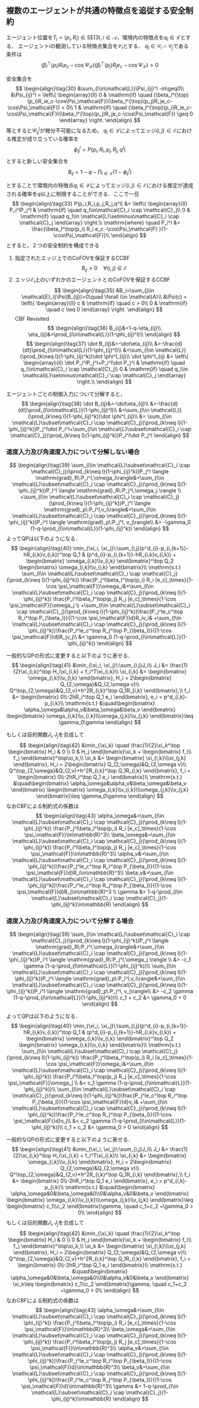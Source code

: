 ## 複数のエージェントが共通の特徴点を追従する安全制約
エージェント位置を$T_i=(p_i, R_i)\in \mathrm{SE}(3), i\in\mathcal{A}$，環境内の特徴点を$q_l\in \mathcal{L}$とする．
エージェントiの観測している特徴点集合を$\mathcal{C}_i$とする．
$q_l\in\mathcal{C}_i \cap \mathcal{C}_j$である条件は
$$
(\beta_l^{\top}(p_i)R_ie_c-\cos\Psi_\mathcal{F})(\beta_l^{\top}(p_j)R_je_c-\cos\Psi_\mathcal{F})>0\tag{29}
$$

安全集合を
$$
\begin{align}\tag{30}
&\sum_{l\in\mathcal{L}}\Psi_{ij}^l -m\geq0\\
&\Psi_{ij}^l = \left\{ \begin{array}{ll}
0 & \mathrm{if} \quad  (\beta_l^{\top}(p_i)R_ie_c-\cos\Psi_\mathcal{F})(\beta_l^{\top}(p_j)R_je_c-\cos\Psi_\mathcal{F}) < 0\\
1 & \mathrm{if}  \quad  (\beta_l^{\top}(p_i)R_ie_c-\cos\Psi_\mathcal{F})(\beta_l^{\top}(p_j)R_je_c-\cos\Psi_\mathcal{F}) \geq 0
\end{array} \right.
\end{align}
$$
等とすると$\Psi_{ij}^l$が微分不可能になるため，
$q_l\in \mathcal{L}$によってエッジ$(i,j)\in \mathcal{E}$における推定が成り立っている確率を
$$
\phi_{ij}^l= P(p_i,R_i,p_j,R_j,q^l)\tag{31}
$$
とすると新しい安全集合を
$$
B_{ij}=1-q-\prod_{l\in\mathcal{L}}(1-\phi_{ij}^l)\tag{32}
$$

とすることで環境内の特徴点$q_l\in \mathcal{L}$によってエッジ$(i,j)\in \mathcal{E}$における推定が達成される確率を$q$以上に制限することができる．ここで一旦
$$
\begin{align}\tag{33}
P(p_i,R_i,p_j,R_j,q^l) &= \left\{ \begin{array}{ll}
P_i^lP_j^l & \mathrm{if}  \quad  q_l\in\mathcal{C}_i \cap \mathcal{C}_j\\
0 & \mathrm{if}  \quad  q_l\in \mathcal{L}\setminus\mathcal{C}_i \cap \mathcal{C}_j
\end{array} \right.\\
\mathrm{where} \quad P_i^l &= \frac{\beta_l^\top(p_i) R_i e_c -\cos\Psi_\mathcal{F} }{1-\cos\Psi_\mathcal{F}}\\
\end{align}
$$
とすると，２つの安全制約を構成できる
1. 指定されたエッジ上でのCoFOVを保証するCCBF
$$
B_{ij}>0 \quad \forall (i,j) \in \mathcal{E}\tag{34}
$$
2. エッジ$\mathcal{E}_i$上のいずれかのエージェントとのCoFOVを保証するCCBF
$$
\begin{align}\tag{35}
&B_i=\sum_{j\in \mathcal{E}_i}\Psi(B_{ij})>0\quad \forall i\in \mathcal{A}\\
&\Psi(c) = \left\{ \begin{array}{ll}
c & \mathrm{if} \quad  c > 0\\
0 & \mathrm{if}  \quad  c \leq 0
\end{array} \right.
\end{align}
$$
CBF Revisited
$$
\begin{align}\tag{36}
B_{ij}&=1-q-\eta_{ij}\\
\eta_{ij}&=\prod_{l\in\mathcal{L}}(1-\phi_{ij}^l)\\
\end{align}
$$
$$
\begin{align}\tag{37}
\dot B_{ij}&=-\dot\eta_{ij}\\
&=-\frac{d}{dt}\prod_{l\in\mathcal{L}}(1-\phi_{ij}^l)\\
&=\sum_{l\in \mathcal{L}}(\prod_{k\neq l}(1-\phi_{ij}^k))\dot \phi^l_{ij}\\
\dot \phi^l_{ij} &= \left\{ \begin{array}{ll}
\dot P_i^lP_j^l+P_i^l\dot P_j^l & \mathrm{if}  \quad  q_l\in\mathcal{C}_i \cap \mathcal{C}_j\\
0 & \mathrm{if}  \quad  q_l\in \mathcal{L}\setminus\mathcal{C}_i \cap \mathcal{C}_j
\end{array} \right.\\
\end{align}
$$

エージェントごとの制御入力について分解すると，
$$
\begin{align}\tag{38}
\dot B_{ij}&=-\dot\eta_{ij}\\
&=-\frac{d}{dt}\prod_{l\in\mathcal{L}}(1-\phi_{ij}^l)\\
&=\sum_{l\in \mathcal{L}}(\prod_{k\neq l}(1-\phi_{ij}^k))\dot \phi^l_{ij}\\
&= \sum_{l\in \mathcal{L}\subset\mathcal{C}_i \cap \mathcal{C}_j}(\prod_{k\neq l}(1-\phi_{ij}^k))P_j^l\dot P_i^l+\sum_{l\in \mathcal{L}\subset\mathcal{C}_i \cap \mathcal{C}_j}(\prod_{k\neq l}(1-\phi_{ij}^k))P_i^l\dot P_j^l
\end{align}
$$

### 速度入力及び角速度入力について分解しない場合
$$
\begin{align}\tag{39}
\sum_{l\in \mathcal{L}\subset\mathcal{C}_i \cap \mathcal{C}_j}(\prod_{k\neq l}(1-\phi_{ij}^k))P_j^l \langle \mathrm{grad}_R\:P_i^l,\omega_i\rangle&+\sum_{l\in \mathcal{L}\subset\mathcal{C}_i \cap \mathcal{C}_j}(\prod_{k\neq l}(1-\phi_{ij}^k))P_i^l \langle \mathrm{grad}_R\:P_j^l,\omega_j \rangle \\
+\sum_{l\in \mathcal{L}\subset\mathcal{C}_i \cap \mathcal{C}_j}(\prod_{k\neq l}(1-\phi_{ij}^k))P_j^l \langle \mathrm{grad}_p\:P_i^l,v_i\rangle&+\sum_{l\in \mathcal{L}\subset\mathcal{C}_i \cap \mathcal{C}_j}(\prod_{k\neq l}(1-\phi_{ij}^k))P_i^l \langle \mathrm{grad}_p\:P_j^l, v_j\rangle\\
&> -\gamma_0 (1-q-\prod_{l\in\mathcal{L}}(1-\phi_{ij}^k))
\end{align}
$$
よってQPは以下のようになる．
$$
\begin{align}\tag{40}
 \min_{\xi_i, \xi_j}\:\sum_{i,j}(p^d_{i}-p_{i,{k+1}}-hR_{i,k}v_{i,k})^\top Q_1 & (p^d_{i}-p_{i,{k+1}}-hR_{i,k}v_{i,k})
+ 
\begin{bmatrix}
\omega_{i,k}\\v_{i,k}
\end{bmatrix}^\top Q_2
\begin{bmatrix}
\omega_{i,k}\\v_{i,k}
\end{bmatrix}\\
\mathrm{s.t.}
\sum_{l\in \mathcal{L}\subset\mathcal{C}_i \cap \mathcal{C}_j}(\prod_{k\neq l}(1-\phi_{ij}^k)) \frac{P_j^l\beta_l^\top(p_i) R_i [e_c]_\times}{1-\cos \psi_\mathcal{F}}\omega_i&+\sum_{l\in \mathcal{L}\subset\mathcal{C}_i \cap \mathcal{C}_j}(\prod_{k\neq l}(1-\phi_{ij}^k)) 
\frac{P_i^l\beta_l^\top(p_j) R_j [e_c]_\times}{1-\cos \psi_\mathcal{F}}\omega_j
\\
+\sum_{l\in \mathcal{L}\subset\mathcal{C}_i \cap \mathcal{C}_j}(\prod_{k\neq l}(1-\phi_{ij}^k))\frac{P_j^le_c^\top R_i^\top P_{\beta_l}}{(1-\cos \psi_\mathcal{F})d}R_iv_i&
+\sum_{l\in \mathcal{L}\subset\mathcal{C}_i \cap \mathcal{C}_j}(\prod_{k\neq l}(1-\phi_{ij}^k))\frac{P_i^le_c^\top R_j^\top P_{\beta_l}}{(1-\cos \psi_\mathcal{F})d}R_jv_j\\
&< \gamma_0 (1-q-\prod_{l\in\mathcal{L}}(1-\phi_{ij}^k))
\end{align}
$$

一般的なQPの形式に変更すると以下のように表せる．
$$
\begin{align}\tag{41}
&\min_{\xi_i, \xi_j}\:\sum_{i,j}J_i\\
J_i &= \frac{1}{2}\xi_{i,k}^\top H_i\xi_{i,k} + f_i^T\xi_{i,k}\\
\xi_{i,k} &= \begin{bmatrix}
\omega_{i,k}\\v_{i,k}
\end{bmatrix},
H_i = 2\begin{bmatrix}
Q_{2,\omega}&Q_{2,\omega v}\\ Q^\top_{2,\omega}&Q_{2,v}+h^2R_{i,k}^\top Q_1R_{i,k}
\end{bmatrix},\\
f_i &= \begin{bmatrix}
0\\-2hR_i^\top Q_1 e_i
\end{bmatrix}, e_i = p^d_{i,k}-p_{i,k}\\
\mathrm{s.t.} &\quad\begin{bmatrix}
\alpha_\omega&\alpha_v&\beta_\omega&\beta_v
\end{bmatrix}
\begin{bmatrix}
\omega_{i,k}\\v_{i,k}\\\omega_{j,k}\\v_{j,k}
\end{bmatrix}\leq
\gamma_0\gamma
\end{align}
$$

もしくは目的関数$J_i, J_j$を合成して
$$
\begin{align}\tag{42}
&\min_{\xi_k} \quad \frac{1}{2}\xi_k^\top \begin{bmatrix} H_i & 0 \\ 0 & H_j \end{bmatrix}\xi_k + \begin{bmatrix} f_i\\ f_j \end{bmatrix}^\top\xi_k,\\
\xi_k &= \begin{bmatrix}
\xi_{i,k}\\\xi_{j,k}
\end{bmatrix},
H_i = 2\begin{bmatrix}
Q_{2,\omega}&Q_{2,\omega v}\\ Q^\top_{2,\omega}&Q_{2,v}+h^2R_{i,k}^\top Q_1R_{i,k}
\end{bmatrix},
f_i = \begin{bmatrix}
0\\-2hR_i^\top Q_1 e_i
\end{bmatrix}\\
\mathrm{s.t.} &\quad\begin{bmatrix}
\alpha_\omega&\alpha_v&\beta_\omega&\beta_v
\end{bmatrix}
\begin{bmatrix}
\omega_{i,k}\\v_{i,k}\\\omega_{j,k}\\v_{j,k}
\end{bmatrix}\leq
\gamma_0\gamma
\end{align}
$$
なおCBFによる制約式の係数は
$$
\begin{align}\tag{43}
\alpha_\omega&=\sum_{l\in \mathcal{L}\subset\mathcal{C}_i \cap \mathcal{C}_j}(\prod_{k\neq l}(1-\phi_{ij}^k)) \frac{P_j^l\beta_l^\top(p_i) R_i [e_c]_\times}{1-\cos \psi_\mathcal{F}}\in\mathbb{R}^3\\
\beta_\omega&=\sum_{l\in \mathcal{L}\subset\mathcal{C}_i \cap \mathcal{C}_j}(\prod_{k\neq l}(1-\phi_{ij}^k)) 
\frac{P_i^l\beta_l^\top(p_j) R_j [e_c]_\times}{1-\cos \psi_\mathcal{F}}\in\mathbb{R}^3\\
\alpha_v&=\sum_{l\in \mathcal{L}\subset\mathcal{C}_i \cap \mathcal{C}_j}(\prod_{k\neq l}(1-\phi_{ij}^k))\frac{P_j^le_c^\top R_i^\top P_{\beta_l}}{(1-\cos \psi_\mathcal{F})d}R_i\in\mathbb{R}^3\\
\beta_v&=\sum_{l\in \mathcal{L}\subset\mathcal{C}_i \cap \mathcal{C}_j}(\prod_{k\neq l}(1-\phi_{ij}^k))\frac{P_i^le_c^\top R_j^\top P_{\beta_l}}{(1-\cos \psi_\mathcal{F})d}R_j\in\mathbb{R}^3 \\
\gamma &= 1-q-\prod_{l\in \mathcal{L}\subset\mathcal{C}_i \cap \mathcal{C}_j}(1-\phi_{ij}^k)\in\mathbb{R}
\end{align}
$$

### 速度入力及び角速度入力について分解する場合
$$
\begin{align}\tag{39}
\sum_{l\in \mathcal{L}\subset\mathcal{C}_i \cap \mathcal{C}_j}(\prod_{k\neq l}(1-\phi_{ij}^k))P_j^l \langle \mathrm{grad}_R\:P_i^l,\omega_i\rangle&+\sum_{l\in \mathcal{L}\subset\mathcal{C}_i \cap \mathcal{C}_j}(\prod_{k\neq l}(1-\phi_{ij}^k))P_i^l \langle \mathrm{grad}_R\:P_j^l,\omega_j \rangle \\
&> -c_1 \gamma (1-q-\prod_{l\in\mathcal{L}}(1-\phi_{ij}^k))\\
\sum_{l\in \mathcal{L}\subset\mathcal{C}_i \cap \mathcal{C}_j}(\prod_{k\neq l}(1-\phi_{ij}^k))P_j^l \langle \mathrm{grad}_p\:P_i^l,v_i\rangle&+\sum_{l\in \mathcal{L}\subset\mathcal{C}_i \cap \mathcal{C}_j}(\prod_{k\neq l}(1-\phi_{ij}^k))P_i^l \langle \mathrm{grad}_p\:P_j^l, v_j\rangle\\
&> -c_2 \gamma (1-q-\prod_{l\in\mathcal{L}}(1-\phi_{ij}^k))\\
c_1 + c_2 &= \gamma_0 > 0
\end{align}
$$

よってQPは以下のようになる．
$$
\begin{align}\tag{40}
 \min_{\xi_i, \xi_j}\:\sum_{i,j}(p^d_{i}-p_{i,{k+1}}-hR_{i,k}v_{i,k})^\top Q_1 & (p^d_{i}-p_{i,{k+1}}-hR_{i,k}v_{i,k})
+ 
\begin{bmatrix}
\omega_{i,k}\\v_{i,k}
\end{bmatrix}^\top Q_2
\begin{bmatrix}
\omega_{i,k}\\v_{i,k}
\end{bmatrix}\\
\mathrm{s.t.}
\sum_{l\in \mathcal{L}\subset\mathcal{C}_i \cap \mathcal{C}_j}(\prod_{k\neq l}(1-\phi_{ij}^k)) \frac{P_j^l\beta_l^\top(p_i) R_i [e_c]_\times}{1-\cos \psi_\mathcal{F}}\omega_i&+\sum_{l\in \mathcal{L}\subset\mathcal{C}_i \cap \mathcal{C}_j}(\prod_{k\neq l}(1-\phi_{ij}^k)) 
\frac{P_i^l\beta_l^\top(p_j) R_j [e_c]_\times}{1-\cos \psi_\mathcal{F}}\omega_j
\\
&< c_1 \gamma (1-q-\prod_{l\in\mathcal{L}}(1-\phi_{ij}^k))\\
\sum_{l\in \mathcal{L}\subset\mathcal{C}_i \cap \mathcal{C}_j}(\prod_{k\neq l}(1-\phi_{ij}^k))\frac{P_j^le_c^\top R_i^\top P_{\beta_l}}{(1-\cos \psi_\mathcal{F})d}v_i&
+\sum_{l\in \mathcal{L}\subset\mathcal{C}_i \cap \mathcal{C}_j}(\prod_{k\neq l}(1-\phi_{ij}^k))\frac{P_i^le_c^\top R_j^\top P_{\beta_l}}{(1-\cos \psi_\mathcal{F})d}v_j\\
&< c_2 \gamma (1-q-\prod_{l\in\mathcal{L}}(1-\phi_{ij}^k))\\
c_1 + c_2 &= \gamma_0 > 0
\end{align}
$$

一般的なQPの形式に変更すると以下のように表せる．
$$
\begin{align}\tag{41}
&\min_{\xi_i, \xi_j}\:\sum_{i,j}J_i\\
J_i &= \frac{1}{2}\xi_{i,k}^\top H_i\xi_{i,k} + f_i^T\xi_{i,k}\\
\xi_{i,k} &= \begin{bmatrix}
\omega_{i,k}\\v_{i,k}
\end{bmatrix},
H_i = 2\begin{bmatrix}
Q_{2,\omega}&Q_{2,\omega v}\\ Q^\top_{2,\omega}&Q_{2,v}+h^2R_{i,k}^\top Q_1R_{i,k}
\end{bmatrix},\\
f_i &= \begin{bmatrix}
0\\-2hR_i^\top Q_1 e_i
\end{bmatrix}, e_i = p^d_{i,k}-p_{i,k}\\
\mathrm{s.t.} &\quad\begin{bmatrix}
\alpha_\omega&0&\beta_\omega&0\\0&\alpha_v&0&\beta_v
\end{bmatrix}
\begin{bmatrix}
\omega_{i,k}\\v_{i,k}\\\omega_{j,k}\\v_{j,k}
\end{bmatrix}\leq
\begin{bmatrix}
c_1\\c_2
\end{bmatrix}\gamma, \quad c_1+c_2 =\gamma_0 > 0\\
\end{align}
$$
もしくは目的関数$J_i, J_j$を合成して
$$
\begin{align}\tag{42}
&\min_{\xi_k} \quad \frac{1}{2}\xi_k^\top \begin{bmatrix} H_i & 0 \\ 0 & H_j \end{bmatrix}\xi_k + \begin{bmatrix} f_i\\ f_j \end{bmatrix}^\top\xi_k,\\
\xi_k &= \begin{bmatrix}
\xi_{i,k}\\\xi_{j,k}
\end{bmatrix},
H_i = 2\begin{bmatrix}
Q_{2,\omega}&Q_{2,\omega v}\\ Q^\top_{2,\omega}&Q_{2,v}+h^2R_{i,k}^\top Q_1R_{i,k}
\end{bmatrix},
f_i = \begin{bmatrix}
0\\-2hR_i^\top Q_1 e_i
\end{bmatrix}\\
\mathrm{s.t.} &\quad\begin{bmatrix}
\alpha_\omega&0&\beta_\omega&0\\0&\alpha_v&0&\beta_v
\end{bmatrix}
\xi_k\leq
\begin{bmatrix}
c_1\\c_2
\end{bmatrix}\gamma, \quad c_1+c_2 =\gamma_0 > 0\\
\end{align}
$$
なおCBFによる制約式の係数は
$$
\begin{align}\tag{43}
\alpha_\omega&=\sum_{l\in \mathcal{L}\subset\mathcal{C}_i \cap \mathcal{C}_j}(\prod_{k\neq l}(1-\phi_{ij}^k)) \frac{P_j^l\beta_l^\top(p_i) R_i [e_c]_\times}{1-\cos \psi_\mathcal{F}}\in\mathbb{R}^3\\
\beta_\omega&=\sum_{l\in \mathcal{L}\subset\mathcal{C}_i \cap \mathcal{C}_j}(\prod_{k\neq l}(1-\phi_{ij}^k)) 
\frac{P_i^l\beta_l^\top(p_j) R_j [e_c]_\times}{1-\cos \psi_\mathcal{F}}\in\mathbb{R}^3\\
\alpha_v&=\sum_{l\in \mathcal{L}\subset\mathcal{C}_i \cap \mathcal{C}_j}(\prod_{k\neq l}(1-\phi_{ij}^k))\frac{P_j^le_c^\top R_i^\top P_{\beta_l}}{(1-\cos \psi_\mathcal{F})d}\in\mathbb{R}^3\\
\beta_v&=\sum_{l\in \mathcal{L}\subset\mathcal{C}_i \cap \mathcal{C}_j}(\prod_{k\neq l}(1-\phi_{ij}^k))\frac{P_i^le_c^\top R_j^\top P_{\beta_l}}{(1-\cos \psi_\mathcal{F})d}\in\mathbb{R}^3\\
\gamma &= 1-q-\prod_{l\in \mathcal{L}\subset\mathcal{C}_i \cap \mathcal{C}_j}(1-\phi_{ij}^k)\in\mathbb{R}
\end{align}
$$
